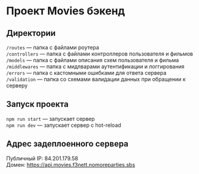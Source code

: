 # Проект Movies бэкенд

## Директории

`/routes` — папка с файлами роутера  
`/controllers` — папка с файлами контроллеров пользователя и фильмов  
`/models` — папка с файлами описания схем пользователя и фильма  
`/middlewares` — папка с мидлварами аутентификации и логгирования  
`/errors` — папка с кастомными ошибками для ответа сервера  
`/validation` — папка со схемами валидации данных при обращении к серверу  

## Запуск проекта

`npm run start` — запускает сервер  
`npm run dev` — запускает сервер с hot-reload

## Адрес задеплоенного сервера

Публичный IP: 84.201.179.58  
Домен: https://api.movies.f3nett.nomoreparties.sbs  
